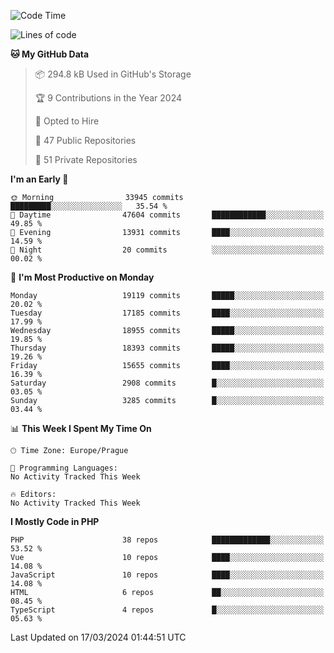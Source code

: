 <!--START_SECTION:waka-->
![Code Time](http://img.shields.io/badge/Code%20Time-1%2C583%20hrs%2058%20mins-blue)

![Lines of code](https://img.shields.io/badge/From%20Hello%20World%20I%27ve%20Written-29.8%20million%20lines%20of%20code-blue)

**🐱 My GitHub Data** 

> 📦 294.8 kB Used in GitHub's Storage 
 > 
> 🏆 9 Contributions in the Year 2024
 > 
> 💼 Opted to Hire
 > 
> 📜 47 Public Repositories 
 > 
> 🔑 51 Private Repositories 
 > 
**I'm an Early 🐤** 

```text
🌞 Morning                33945 commits       █████████░░░░░░░░░░░░░░░░   35.54 % 
🌆 Daytime                47604 commits       ████████████░░░░░░░░░░░░░   49.85 % 
🌃 Evening                13931 commits       ████░░░░░░░░░░░░░░░░░░░░░   14.59 % 
🌙 Night                  20 commits          ░░░░░░░░░░░░░░░░░░░░░░░░░   00.02 % 
```
📅 **I'm Most Productive on Monday** 

```text
Monday                   19119 commits       █████░░░░░░░░░░░░░░░░░░░░   20.02 % 
Tuesday                  17185 commits       ████░░░░░░░░░░░░░░░░░░░░░   17.99 % 
Wednesday                18955 commits       █████░░░░░░░░░░░░░░░░░░░░   19.85 % 
Thursday                 18393 commits       █████░░░░░░░░░░░░░░░░░░░░   19.26 % 
Friday                   15655 commits       ████░░░░░░░░░░░░░░░░░░░░░   16.39 % 
Saturday                 2908 commits        █░░░░░░░░░░░░░░░░░░░░░░░░   03.05 % 
Sunday                   3285 commits        █░░░░░░░░░░░░░░░░░░░░░░░░   03.44 % 
```


📊 **This Week I Spent My Time On** 

```text
🕑︎ Time Zone: Europe/Prague

💬 Programming Languages: 
No Activity Tracked This Week

🔥 Editors: 
No Activity Tracked This Week
```

**I Mostly Code in PHP** 

```text
PHP                      38 repos            █████████████░░░░░░░░░░░░   53.52 % 
Vue                      10 repos            ████░░░░░░░░░░░░░░░░░░░░░   14.08 % 
JavaScript               10 repos            ████░░░░░░░░░░░░░░░░░░░░░   14.08 % 
HTML                     6 repos             ██░░░░░░░░░░░░░░░░░░░░░░░   08.45 % 
TypeScript               4 repos             █░░░░░░░░░░░░░░░░░░░░░░░░   05.63 % 
```




 Last Updated on 17/03/2024 01:44:51 UTC
<!--END_SECTION:waka-->
<!--
**AlexKratky/AlexKratky** is a ✨ _special_ ✨ repository because its `README.md` (this file) appears on your GitHub profile.

Here are some ideas to get you started:

- 🔭 I’m currently working on ...
- 🌱 I’m currently learning ...
- 👯 I’m looking to collaborate on ...
- 🤔 I’m looking for help with ...
- 💬 Ask me about ...
- 📫 How to reach me: ...
- 😄 Pronouns: ...
- ⚡ Fun fact: ...
-->
